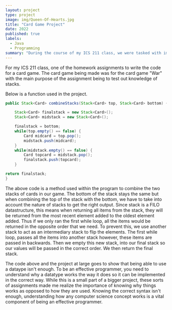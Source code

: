 ```yaml
---
layout: project
type: project
image: img/Queen-Of-Hearts.jpg
title: "Card Game Project"
date: 2022
published: true
labels:
  - Java
  - Programming
summary: "During the course of my ICS 211 class, we were tasked with implementing a version of the card game War using Java. Through this project, along with various other assignments, I began to understand the importance of understanding concepts as opposed to being able to use concepts."
---
```



For my ICS 211 class, one of the homework assignments to write the code for a card game. The card game being made was for the card game "War" with the main purpose of the assignment being to test out knowledge of stacks.

Below is a function used in the project.

```java
public Stack<Card> combineStacks(Stack<Card> top, Stack<Card> bottom) {

    Stack<Card> finalstack = new Stack<Card>();
    Stack<Card> midstack = new Stack<Card>();

    finalstack = bottom;
    while(top.empty() == false) {
        Card midcard = top.pop();
        midstack.push(midcard);
    }
    while(midstack.empty() == false) {
        Card topcard = midstack.pop();
        finalstack.push(topcard);
    }

return finalstack;
}
```

The above code is a method used within the program to combine the two stacks of cards in our game. The bottom of the stack stays the same but when combining the top of the stack with the bottom, we have to take into account the nature of stacks to get the right output. Since stack is a FILO datastructure, this means when returning all items from the stack, they will be returned from the most recent element added to the oldest element added. Thus if we only ran the first while loop, all the items would be returned in the opposite order that we need. To prevent this, we use another stack to act as an intermediary stack to flip the elements. The first while loop, passes all the items into another stack however, these items are passed in backwards. Then we empty this new stack, into our final stack so our values will be passed in the correct order. We then return the final stack.

The code above and the project at large goes to show that being able to use a dataype isn't enough. To be an effective programmer, you need to understand why a datatype works the way it does so it can be implemented in the correct way. While this is a small part of a bigger project, these sorts of assignments made me realize the importance of knowing why things works as opposed to how they are used. Knowing the correct syntax isn't enough, understanding how any computer science concept works is a vital component of being an effective programmer.


